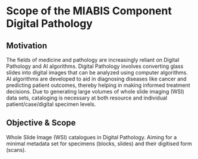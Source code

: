 # Scope of the MIABIS Component Digital Pathology

## Motivation
The fields of medicine and pathology are increasingly reliant on Digital Pathology and AI algorithms. Digital Pathology involves converting glass slides into digital images that can be analyzed using computer algorithms. AI algorithms are developed to aid in diagnosing diseases like cancer and predicting patient outcomes, thereby helping in making informed treatment decisions.  Due to generating large volumes of whole slide imaging (WSI) data sets, cataloging is necessary at both resource and individual patient/case/digital specimen levels.

## Objective & Scope
Whole Slide Image (WSI) catalogues in Digital Pathology. Aiming for a minimal metadata set for specimens (blocks, slides) and their digitised form (scans).
